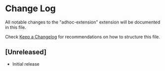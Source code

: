 # Change Log

All notable changes to the "adhoc-extension" extension will be documented in this file.

Check [Keep a Changelog](http://keepachangelog.com/) for recommendations on how to structure this file.

## [Unreleased]

- Initial release